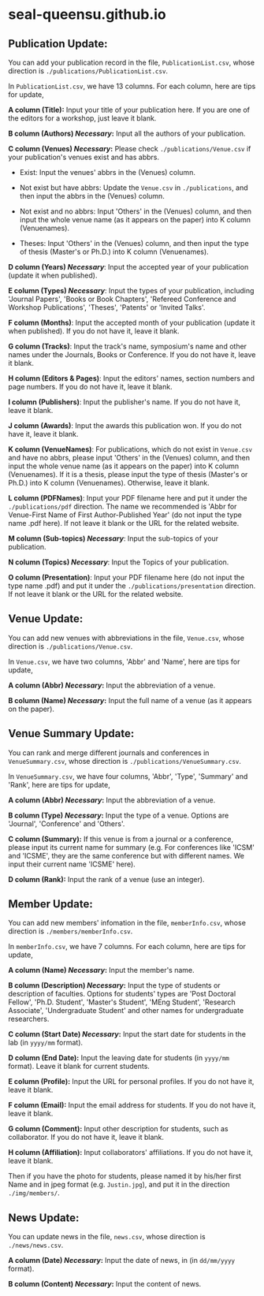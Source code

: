 # seal-queensu.github.io

## Publication Update:
You can add your publication record in the file, `PublicationList.csv`, whose direction is `./publications/PublicationList.csv`. 

In `PublicationList.csv`, we have 13 columns. For each column, here are tips for update,

**A column (Title):** Input your title of your publication here. If you are one of the editors for a workshop, just leave it blank.

**B column (Authors) *Necessary*:** Input all the authors of your publication.

**C column (Venues) *Necessary*:** Please check `./publications/Venue.csv` if your publication's venues exist and has abbrs.

- Exist: Input the venues' abbrs in the (Venues) column.

- Not exist but have abbrs: Update the `Venue.csv` in `./publications`, and then input the abbrs in the (Venues) column.

- Not exist and no abbrs: Input 'Others' in the (Venues) column, and then input the whole venue name (as it appears on the paper) into K column (Venuenames).

- Theses: Input 'Others' in the (Venues) column, and then input the type of thesis (Master's or Ph.D.) into K column (Venuenames).

**D column (Years) *Necessary***: Input the accepted year of your publication (update it when published).

**E column (Types) *Necessary***: Input the types of your publication, including 'Journal Papers', 'Books or Book Chapters', 'Refereed Conference and Workshop Publications', 'Theses', 'Patents' or 'Invited Talks'.

**F column (Months)**: Input the accepted month of your publication (update it when published). If you do not have it, leave it blank.

**G column (Tracks)**: Input the track's name, symposium's name and other names under the Journals, Books or Conference. If you do not have it, leave it blank.

**H column (Editors & Pages)**: Input the editors' names, section numbers and page numbers. If you do not have it, leave it blank.

**I column (Publishers)**: Input the publisher's name. If you do not have it, leave it blank.

**J column (Awards)**: Input the awards this publication won. If you do not have it, leave it blank.

**K column (VenueNames)**: For publications, which do not exist in `Venue.csv` and have no abbrs, please input 'Others' in the (Venues) column, and then input the whole venue name (as it appears on the paper) into K column (Venuenames). If it is a thesis, please input the type of thesis (Master's or Ph.D.) into K column (Venuenames).
Otherwise, leave it blank.

**L column (PDFNames)**: Input your PDF filename here and put it under the `./publications/pdf` direction. The name we recommended is 'Abbr for Venue-First Name of First Author-Published Year' (do not input the type name .pdf here). If not leave it blank or the URL for the related website.

**M column (Sub-topics) *Necessary***: Input the sub-topics of your publication. 

**N column (Topics) *Necessary***: Input the Topics of your publication.

**O column (Presentation)**: Input your PDF filename here (do not input the type name .pdf) and put it under the `./publications/presentation` direction. If not leave it blank or the URL for the related website.

## Venue Update:
You can add new venues with abbreviations in the file, `Venue.csv`, whose direction is `./publications/Venue.csv`. 

In `Venue.csv`, we have two columns, 'Abbr' and 'Name', here are tips for update,

**A column (Abbr) *Necessary*:** Input the abbreviation of a venue.

**B column (Name) *Necessary*:** Input the full name of a venue (as it appears on the paper).

## Venue Summary Update:
You can rank and merge different journals and conferences in `VenueSummary.csv`, whose direction is `./publications/VenueSummary.csv`.

In `VenueSummary.csv`, we have four columns, 'Abbr', 'Type', 'Summary' and 'Rank', here are tips for update,

**A column (Abbr) *Necessary*:** Input the abbreviation of a venue.

**B column (Type) *Necessary*:** Input the type of a venue. Options are 'Journal', 'Conference' and 'Others'.

**C column (Summary):** If this venue is from a journal or a conference, please input its current name for summary (e.g. For conferences like 'ICSM' and 'ICSME', they are the same conference but with different names. We input their current name 'ICSME' here).

**D column (Rank):** Input the rank of a venue (use an integer).

## Member Update:
You can add new members' infomation in the file, `memberInfo.csv`, whose direction is `./members/memberInfo.csv`.

In `memberInfo.csv`, we have 7 columns. For each column, here are tips for update,

**A column (Name) *Necessary*:** Input the member's name.

**B column (Description) *Necessary*:** Input the type of students or description of faculties. Options for students' types are 'Post Doctoral Fellow', 'Ph.D. Student', 'Master's Student', 'MEng Student', 'Research Associate', 'Undergraduate Student' and other names for undergraduate researchers.

**C column (Start Date) *Necessary*:** Input the start date for students in the lab (in `yyyy/mm` format).

**D column (End Date):** Input the leaving date for students (in `yyyy/mm` format). Leave it blank for current students.

**E column (Profile):** Input the URL for personal profiles. If you do not have it, leave it blank.

**F column (Email):** Input the email address for students. If you do not have it, leave it blank.

**G column (Comment):** Input other description for students, such as collaborator. If you do not have it, leave it blank.

**H column (Affiliation):** Input collaborators' affiliations. If you do not have it, leave it blank.

Then if you have the photo for students, please named it by his/her first Name and in jpeg format (e.g. `Justin.jpg`), and put it in the direction `./img/members/`.

## News Update:
You can update news in the file, `news.csv`, whose direction is `./news/news.csv`.

**A column (Date) *Necessary*:** Input the date of news, in (in `dd/mm/yyyy` format).

**B column (Content) *Necessary*:** Input the content of news.
